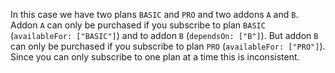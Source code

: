 In this case we have two plans `BASIC` and `PRO` and two addons `A` and `B`.
Addon `A` can only be purchased if you subscribe to plan `BASIC`
(`availableFor: ["BASIC"]`) and to addon `B` (`dependsOn: ["B"]`).
But addon `B` can only be purchased if you subscribe to plan `PRO` (`availableFor: ["PRO"]`).
Since you can only subscribe to one plan at a time this is inconsistent.
